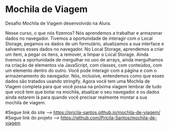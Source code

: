 # Mochila de Viagem
 Desafio Mochila de Viagem desenvolvido na Alura.<br>

Nesse curso, o que nós fizemos? Nós aprendemos a trabalhar e armazenar dados no navegador. Tivemos a oportunidade de interagir com o Local Storage, pegamos os dados de  um formulário, atualizamos a sua interface e salvamos esses dados no navegador.
No Local Storage, aprendemos a criar um item, a pegar os itens, a remover, a limpar o Local Storage. Ainda tivemos a oportunidade de mergulhar no uso de arrays, ainda mergulhamos na criação de elementos via JavaScript, com classes, com conteúdos, com um elemento dentro do outro. Você pode interagir com a página e com o armazenamento do navegador.
Nós, inclusive, entendemos como que esses dados são tratados usando stringify. Agora você tem uma Mochila de Viagem completa para que você possa na próxima viagem lembrar de tudo que você tem que botar na mochila, atualizar o seu navegador e os dados ainda estarem lá para quando você precisar realmente montar a sua mochila de viagem.


#Segue link do site --> https://pricila-santos.github.io/mochila-de-viagem/<br>
#Segue link do projeto --> https://github.com/Pricila-Santos/mochila-de-viagem<br>
 
